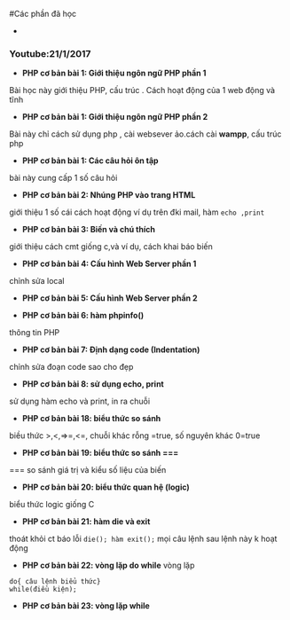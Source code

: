 #Các phần đã học 

-
### Youtube:21/1/2017
-  **PHP cơ bản bài 1: Giới thiệu ngôn ngữ PHP phần 1** 

Bài học này giới thiệu PHP, cấu trúc . Cách hoạt động của 1 web động và tĩnh

- **PHP cơ bản bài 1: Giới thiệu ngôn ngữ PHP phần 2**

Bài này chỉ cách sử dụng php , cài websever ảo.cách cài	**wampp**, cấu trúc php

-  **PHP cơ bản bài 1: Các câu hỏi ôn tập**

bài này cung cấp 1 số câu hỏi

- **PHP cơ bản bài 2: Nhúng PHP vào trang HTML**

giới thiệu 1 số cái cách hoạt động ví dụ trên đki mail, hàm `echo ,print` 

- **PHP cơ bản bài 3: Biến và chú thích**

giới thiệu cách cmt giống c,và ví dụ, cách khai báo biến

- **PHP cơ bản bài 4: Cấu hình Web Server phần 1**

chỉnh sửa local

- **PHP cơ bản bài 5: Cấu hình Web Server phần 2**

- **PHP cơ bản bài 6: hàm phpinfo()**

thông tin PHP

- **PHP cơ bản bài 7: Định dạng code (Indentation)**

chỉnh sửa đoạn code sao cho đẹp

- **PHP cơ bản bài 8: sử dụng echo, print**

sử dụng hàm echo và print, in ra chuỗi

- **PHP cơ bản bài 18: biểu thức so sánh**

biều thức >,<,=>=,<=, chuỗi khác rỗng =true, số nguyên khác 0=true
- **PHP cơ bản bài 19: biểu thức so sánh ===**

=== so sánh giá trị và kiểu số liệu của biến

- **PHP cơ bản bài 20: biểu thức quan hệ (logic)**

biểu thức logic giống C

- **PHP cơ bản bài 21: hàm die và exit**

thoát khỏi ct báo lỗi `die(); hàm exit();` mọi câu lệnh sau lệnh này k hoạt động

- **PHP cơ bản bài 22: vòng lặp do while**
vòng lặp
```
do{ câu lệnh biểu thức}
while(điều kiện);
```
- **PHP cơ bản bài 23: vòng lặp while**




